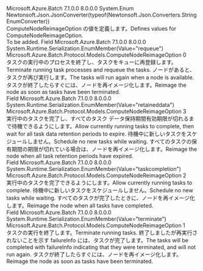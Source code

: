 <Type Name="ComputeNodeReimageOption" FullName="Microsoft.Azure.Batch.Protocol.Models.ComputeNodeReimageOption">
  <TypeSignature Language="C#" Value="public enum ComputeNodeReimageOption" />
  <TypeSignature Language="ILAsm" Value=".class public auto ansi sealed ComputeNodeReimageOption extends System.Enum" />
  <TypeSignature Language="DocId" Value="T:Microsoft.Azure.Batch.Protocol.Models.ComputeNodeReimageOption" />
  <TypeSignature Language="VB.NET" Value="Public Enum ComputeNodeReimageOption" />
  <TypeSignature Language="F#" Value="type ComputeNodeReimageOption = " />
  <AssemblyInfo>
    <AssemblyName>Microsoft.Azure.Batch</AssemblyName>
    <AssemblyVersion>7.1.0.0</AssemblyVersion>
    <AssemblyVersion>8.0.0.0</AssemblyVersion>
  </AssemblyInfo>
  <Base>
    <BaseTypeName>System.Enum</BaseTypeName>
  </Base>
  <Attributes>
    <Attribute>
      <AttributeName>Newtonsoft.Json.JsonConverter(typeof(Newtonsoft.Json.Converters.StringEnumConverter))</AttributeName>
    </Attribute>
  </Attributes>
  <Docs>
    <summary>
            <span data-ttu-id="a8ce6-101">ComputeNodeReimageOption の値を定義します。</span><span class="sxs-lookup"><span data-stu-id="a8ce6-101">Defines values for ComputeNodeReimageOption.</span></span>
            </summary>
    <remarks>To be added.</remarks>
  </Docs>
  <Members>
    <Member MemberName="Requeue">
      <MemberSignature Language="C#" Value="Requeue" />
      <MemberSignature Language="ILAsm" Value=".field public static literal valuetype Microsoft.Azure.Batch.Protocol.Models.ComputeNodeReimageOption Requeue = int32(0)" />
      <MemberSignature Language="DocId" Value="F:Microsoft.Azure.Batch.Protocol.Models.ComputeNodeReimageOption.Requeue" />
      <MemberSignature Language="VB.NET" Value="Requeue" />
      <MemberSignature Language="F#" Value="Requeue = 0" Usage="Microsoft.Azure.Batch.Protocol.Models.ComputeNodeReimageOption.Requeue" />
      <MemberType>Field</MemberType>
      <AssemblyInfo>
        <AssemblyName>Microsoft.Azure.Batch</AssemblyName>
        <AssemblyVersion>7.1.0.0</AssemblyVersion>
        <AssemblyVersion>8.0.0.0</AssemblyVersion>
      </AssemblyInfo>
      <Attributes>
        <Attribute>
          <AttributeName>System.Runtime.Serialization.EnumMember(Value="requeue")</AttributeName>
        </Attribute>
      </Attributes>
      <ReturnValue>
        <ReturnType>Microsoft.Azure.Batch.Protocol.Models.ComputeNodeReimageOption</ReturnType>
      </ReturnValue>
      <MemberValue>0</MemberValue>
      <Docs>
        <summary>
            <span data-ttu-id="a8ce6-102">タスクの実行中のプロセスを終了し、タスクをキューに再登録します。</span><span class="sxs-lookup"><span data-stu-id="a8ce6-102">Terminate running task processes and requeue the tasks.</span></span> <span data-ttu-id="a8ce6-103">ノードがあると、タスクが再び実行します。</span><span class="sxs-lookup"><span data-stu-id="a8ce6-103">The tasks will run again when a node is available.</span></span> <span data-ttu-id="a8ce6-104">タスクが終了したらすぐには、ノードを再イメージ化します。</span><span class="sxs-lookup"><span data-stu-id="a8ce6-104">Reimage the node as soon as tasks have been terminated.</span></span>
            </summary>
      </Docs>
    </Member>
    <Member MemberName="RetainedData">
      <MemberSignature Language="C#" Value="RetainedData" />
      <MemberSignature Language="ILAsm" Value=".field public static literal valuetype Microsoft.Azure.Batch.Protocol.Models.ComputeNodeReimageOption RetainedData = int32(3)" />
      <MemberSignature Language="DocId" Value="F:Microsoft.Azure.Batch.Protocol.Models.ComputeNodeReimageOption.RetainedData" />
      <MemberSignature Language="VB.NET" Value="RetainedData" />
      <MemberSignature Language="F#" Value="RetainedData = 3" Usage="Microsoft.Azure.Batch.Protocol.Models.ComputeNodeReimageOption.RetainedData" />
      <MemberType>Field</MemberType>
      <AssemblyInfo>
        <AssemblyName>Microsoft.Azure.Batch</AssemblyName>
        <AssemblyVersion>7.1.0.0</AssemblyVersion>
        <AssemblyVersion>8.0.0.0</AssemblyVersion>
      </AssemblyInfo>
      <Attributes>
        <Attribute>
          <AttributeName>System.Runtime.Serialization.EnumMember(Value="retaineddata")</AttributeName>
        </Attribute>
      </Attributes>
      <ReturnValue>
        <ReturnType>Microsoft.Azure.Batch.Protocol.Models.ComputeNodeReimageOption</ReturnType>
      </ReturnValue>
      <MemberValue>3</MemberValue>
      <Docs>
        <summary>
            <span data-ttu-id="a8ce6-105">実行中のタスクを完了し、すべてのタスク データ保持期間有効期限が切れるまで待機できるようにします。</span><span class="sxs-lookup"><span data-stu-id="a8ce6-105">Allow currently running tasks to complete, then wait for all task data retention periods to expire.</span></span> <span data-ttu-id="a8ce6-106">待機中に新しいタスクをスケジュールしません。</span><span class="sxs-lookup"><span data-stu-id="a8ce6-106">Schedule no new tasks while waiting.</span></span> <span data-ttu-id="a8ce6-107">すべてのタスクの保有期間の期限が切れている場合は、ノードを再イメージ化します。</span><span class="sxs-lookup"><span data-stu-id="a8ce6-107">Reimage the node when all task retention periods have expired.</span></span>
            </summary>
      </Docs>
    </Member>
    <Member MemberName="TaskCompletion">
      <MemberSignature Language="C#" Value="TaskCompletion" />
      <MemberSignature Language="ILAsm" Value=".field public static literal valuetype Microsoft.Azure.Batch.Protocol.Models.ComputeNodeReimageOption TaskCompletion = int32(2)" />
      <MemberSignature Language="DocId" Value="F:Microsoft.Azure.Batch.Protocol.Models.ComputeNodeReimageOption.TaskCompletion" />
      <MemberSignature Language="VB.NET" Value="TaskCompletion" />
      <MemberSignature Language="F#" Value="TaskCompletion = 2" Usage="Microsoft.Azure.Batch.Protocol.Models.ComputeNodeReimageOption.TaskCompletion" />
      <MemberType>Field</MemberType>
      <AssemblyInfo>
        <AssemblyName>Microsoft.Azure.Batch</AssemblyName>
        <AssemblyVersion>7.1.0.0</AssemblyVersion>
        <AssemblyVersion>8.0.0.0</AssemblyVersion>
      </AssemblyInfo>
      <Attributes>
        <Attribute>
          <AttributeName>System.Runtime.Serialization.EnumMember(Value="taskcompletion")</AttributeName>
        </Attribute>
      </Attributes>
      <ReturnValue>
        <ReturnType>Microsoft.Azure.Batch.Protocol.Models.ComputeNodeReimageOption</ReturnType>
      </ReturnValue>
      <MemberValue>2</MemberValue>
      <Docs>
        <summary>
            <span data-ttu-id="a8ce6-108">実行中のタスクを完了できるようにします。</span><span class="sxs-lookup"><span data-stu-id="a8ce6-108">Allow currently running tasks to complete.</span></span> <span data-ttu-id="a8ce6-109">待機中に新しいタスクをスケジュールしません。</span><span class="sxs-lookup"><span data-stu-id="a8ce6-109">Schedule no new tasks while waiting.</span></span> <span data-ttu-id="a8ce6-110">すべてのタスクが完了したときに、ノードを再イメージ化します。</span><span class="sxs-lookup"><span data-stu-id="a8ce6-110">Reimage the node when all tasks have completed.</span></span>
            </summary>
      </Docs>
    </Member>
    <Member MemberName="Terminate">
      <MemberSignature Language="C#" Value="Terminate" />
      <MemberSignature Language="ILAsm" Value=".field public static literal valuetype Microsoft.Azure.Batch.Protocol.Models.ComputeNodeReimageOption Terminate = int32(1)" />
      <MemberSignature Language="DocId" Value="F:Microsoft.Azure.Batch.Protocol.Models.ComputeNodeReimageOption.Terminate" />
      <MemberSignature Language="VB.NET" Value="Terminate" />
      <MemberSignature Language="F#" Value="Terminate = 1" Usage="Microsoft.Azure.Batch.Protocol.Models.ComputeNodeReimageOption.Terminate" />
      <MemberType>Field</MemberType>
      <AssemblyInfo>
        <AssemblyName>Microsoft.Azure.Batch</AssemblyName>
        <AssemblyVersion>7.1.0.0</AssemblyVersion>
        <AssemblyVersion>8.0.0.0</AssemblyVersion>
      </AssemblyInfo>
      <Attributes>
        <Attribute>
          <AttributeName>System.Runtime.Serialization.EnumMember(Value="terminate")</AttributeName>
        </Attribute>
      </Attributes>
      <ReturnValue>
        <ReturnType>Microsoft.Azure.Batch.Protocol.Models.ComputeNodeReimageOption</ReturnType>
      </ReturnValue>
      <MemberValue>1</MemberValue>
      <Docs>
        <summary>
            <span data-ttu-id="a8ce6-111">タスクの実行を終了します。</span><span class="sxs-lookup"><span data-stu-id="a8ce6-111">Terminate running tasks.</span></span> <span data-ttu-id="a8ce6-112">終了しましたが再実行されないことを示す failureInfo には、タスクが完了します。</span><span class="sxs-lookup"><span data-stu-id="a8ce6-112">The tasks will be completed with failureInfo indicating that they were terminated, and will not run again.</span></span> <span data-ttu-id="a8ce6-113">タスクが終了したらすぐには、ノードを再イメージ化します。</span><span class="sxs-lookup"><span data-stu-id="a8ce6-113">Reimage the node as soon as tasks have been terminated.</span></span>
            </summary>
      </Docs>
    </Member>
  </Members>
</Type>